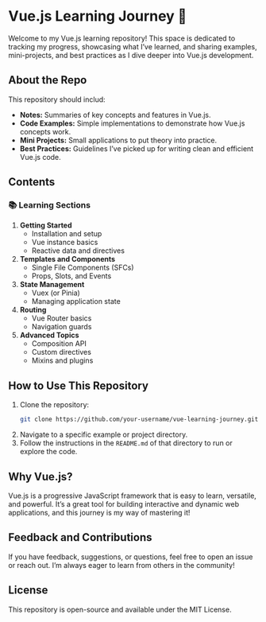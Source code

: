 # Vue.js Learning Journey 🚀

Welcome to my Vue.js learning repository! This space is dedicated to tracking my progress, showcasing what I’ve learned, and sharing examples, mini-projects, and best practices as I dive deeper into Vue.js development.

## About the Repo
This repository should includ:
- **Notes:** Summaries of key concepts and features in Vue.js.
- **Code Examples:** Simple implementations to demonstrate how Vue.js concepts work.
- **Mini Projects:** Small applications to put theory into practice.
- **Best Practices:** Guidelines I’ve picked up for writing clean and efficient Vue.js code.

## Contents
### 📚 Learning Sections
1. **Getting Started**
   - Installation and setup
   - Vue instance basics
   - Reactive data and directives
2. **Templates and Components**
   - Single File Components (SFCs)
   - Props, Slots, and Events
3. **State Management**
   - Vuex (or Pinia)
   - Managing application state
4. **Routing**
   - Vue Router basics
   - Navigation guards
5. **Advanced Topics**
   - Composition API
   - Custom directives
   - Mixins and plugins

## How to Use This Repository
1. Clone the repository:  
   ```bash
   git clone https://github.com/your-username/vue-learning-journey.git

2. Navigate to a specific example or project directory.
3. Follow the instructions in the `README.md` of that directory to run or explore the code.

## Why Vue.js?
Vue.js is a progressive JavaScript framework that is easy to learn, versatile, and powerful. It’s a great tool for building interactive and dynamic web applications, and this journey is my way of mastering it!

## Feedback and Contributions
If you have feedback, suggestions, or questions, feel free to open an issue or reach out. I’m always eager to learn from others in the community!

## License
This repository is open-source and available under the MIT License.
